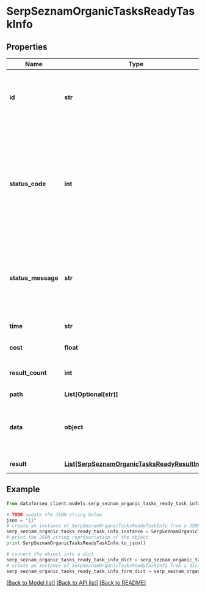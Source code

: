 # SerpSeznamOrganicTasksReadyTaskInfo


## Properties

Name | Type | Description | Notes
------------ | ------------- | ------------- | -------------
**id** | **str** | task identifier unique task identifier in our system in the UUID format | [optional] 
**status_code** | **int** | status code of the task generated by DataForSEO, can be within the following range: 10000-60000 you can find the full list of the response codes here | [optional] 
**status_message** | **str** | informational message of the task you can find the full list of general informational messages here | [optional] 
**time** | **str** | execution time, seconds | [optional] 
**cost** | **float** | total tasks cost, USD | [optional] 
**result_count** | **int** | number of elements in the result array | [optional] 
**path** | **List[Optional[str]]** | URL path | [optional] 
**data** | **object** | contains the same parameters that you specified in the POST request | [optional] 
**result** | [**List[SerpSeznamOrganicTasksReadyResultInfo]**](SerpSeznamOrganicTasksReadyResultInfo.md) | array of results | [optional] 

## Example

```python
from dataforseo_client.models.serp_seznam_organic_tasks_ready_task_info import SerpSeznamOrganicTasksReadyTaskInfo

# TODO update the JSON string below
json = "{}"
# create an instance of SerpSeznamOrganicTasksReadyTaskInfo from a JSON string
serp_seznam_organic_tasks_ready_task_info_instance = SerpSeznamOrganicTasksReadyTaskInfo.from_json(json)
# print the JSON string representation of the object
print SerpSeznamOrganicTasksReadyTaskInfo.to_json()

# convert the object into a dict
serp_seznam_organic_tasks_ready_task_info_dict = serp_seznam_organic_tasks_ready_task_info_instance.to_dict()
# create an instance of SerpSeznamOrganicTasksReadyTaskInfo from a dict
serp_seznam_organic_tasks_ready_task_info_form_dict = serp_seznam_organic_tasks_ready_task_info.from_dict(serp_seznam_organic_tasks_ready_task_info_dict)
```
[[Back to Model list]](../README.md#documentation-for-models) [[Back to API list]](../README.md#documentation-for-api-endpoints) [[Back to README]](../README.md)


